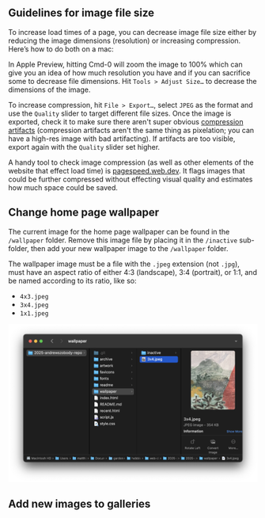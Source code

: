 ## Guidelines for image file size

To increase load times of a page, you can decrease image file size either by reducing the image dimensions (resolution) or increasing compression. Here’s how to do both on a mac:

In Apple Preview, hitting Cmd-0 will zoom the image to 100% which can give you an idea of how much resolution you have and if you can sacrifice some to decrease file dimensions. Hit `Tools > Adjust Size…` to decrease the dimensions of the image.

To increase compression, hit `File > Export…`, select `JPEG` as the format and use the `Quality` slider to target different file sizes. Once the image is exported, check it to make sure there aren't super obvious [compression artifacts](https://external-content.duckduckgo.com/iu/?u=https%3A%2F%2Ftechterms.com%2Fimg%2Fxl%2Fartifact_1543.png&f=1&nofb=1&ipt=7cee300beb5f2a79c7ab6bc4e254e57e9dd81e4b977887cb6b0cd73c5ccc8d3e&ipo=images) (compression artifacts aren't the same thing as pixelation; you can have a high-res image with bad artifacting). If artifacts are too visible, export again with the `Quality` slider set higher.

A handy tool to check image compression (as well as other elements of the website that effect load time) is [pagespeed.web.dev](https://pagespeed.web.dev/). It flags images that could be further compressed without effecting visual quality and estimates how much space could be saved.

<!-- If you find that you really can’t the image resolution and quality you want without the page slowing down a lot, another option is to ditch to JPEG and try to use a format like [AVIF](https://en.wikipedia.org/wiki/AVIF). -->


## Change home page wallpaper

The current image for the home page wallpaper can be found in the `/wallpaper` folder. Remove this image file by placing it in the `/inactive` sub-folder, then add your new wallpaper image to the `/wallpaper` folder.

The wallpaper image must be a file with the `.jpeg` extension (not `.jpg`), must have an aspect ratio of either 4:3 (landscape), 3:4 (portrait), or 1:1, and be named according to its ratio, like so:

- `4x3.jpeg`
- `3x4.jpeg`
- `1x1.jpeg`

![alt text](readme/active-wallpaper.png)

<!--adjust page background color and theme color?-->


## Add new images to galleries

